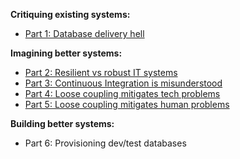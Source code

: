 **Critiquing existing systems:**

- [Part 1: Database delivery hell](blog/2021-09/safe-schema-updates-1-delivery-hell/index.md)

**Imagining better systems:**

- [Part 2: Resilient vs robust IT systems](blog/2021-09/safe-schema-updates-2-resilience-vs-robustness/index.md)
- [Part 3: Continuous Integration is misunderstood](blog/2021-09/safe-schema-updates-3-ci-is-misunderstood/index.md)
- [Part 4: Loose coupling mitigates tech problems](blog/2021-09/safe-schema-updates-4-loose-coupling-mitigates-tech-problems/index.md)
- [Part 5: Loose coupling mitigates human problems](/blog/2021-10/safe-schema-updates-5-loose-coupling-mitigates-human-problems/index.md)

**Building better systems:**

- Part 6: Provisioning dev/test databases
